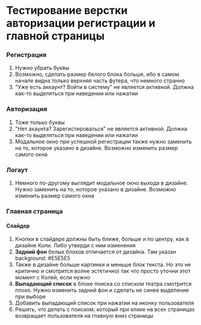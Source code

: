 # Тестирование верстки авторизации регистрации и главной страницы

### Регистрация
1. Нужно убрать буквы
2. Возможно, сделать размер белого блока больше, ибо в самом начале видна только верхняя часть футера, что немного странно
3. "Уже есть аккаунт? Войти в систему" не является активной. Должна как-то выделяться при наведении или нажатии

### Авторизация
1. Тоже только буквы
2. "Нет акаунта? Зарегистироваться" не является активной. Должна как-то выделяться при наведении или нажатии
3. Модальное окно при успешной регистрации также нужно заменить на то, которое указано в дизайне. Возможно изменить размер самого окна

### Логаут

1. Немного по-другому выглядит модальное окно выхода в дизайне. Нужно заменить на то, которое указано в дизайне. Возможно изменить размер самого окна

### Главная страница
#### Слайдер
1. Кнопки в слайдере должны быть ближе, больше и по центру, как в дизайне Коли. Либо утверди с ним изменения
2. **Задний фон** белых блоков отличается от дизайна. Там указан background: #E5E5E5
3. Также в дизайне больше картинки и меньше блок текста. Но это не критично и смотрится волне эстетично) так что просто уточни этот момент с Колей, если нужно
4. **Выпадающий список** в блоке поиска со списком театра смотрится плохо. Нужно изменить задний фон и сделать не синее выделение при выборе
5. Добавить выпадающий список при нажатии на иконку пользователя
6. Решить, что делать с поиском, который при клике на всех страницах возвращает пользователя на главную вниз страницы
